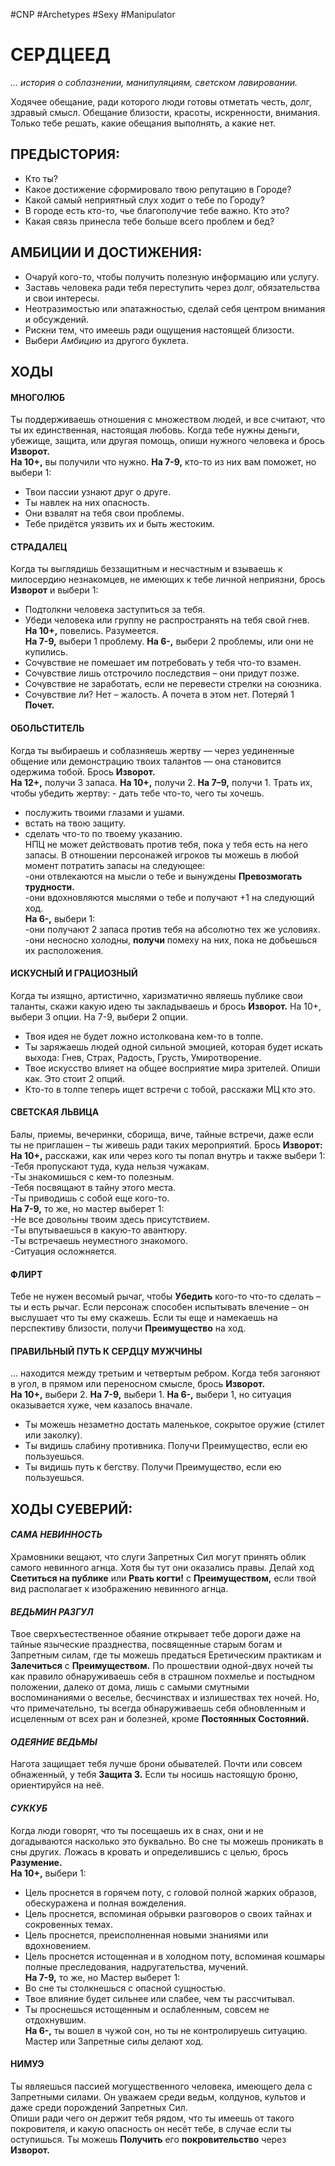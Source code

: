 #CNP #Archetypes #Sexy #Manipulator 

# СЕРДЦЕЕД
*… история о соблазнении, манипуляциям, светском лавировании.*

Ходячее обещание, ради которого люди готовы отметать честь, долг, здравый смысл.  Обещание близости, красоты, искренности, внимания. Только тебе решать, какие обещания  выполнять, а какие нет. 

## ПРЕДЫСТОРИЯ:  
- Кто ты?  
- Какое достижение сформировало твою репутацию в Городе?  
- Какой самый неприятный слух ходит о тебе по Городу?  
- В городе есть кто-то, чье благополучие тебе важно. Кто это?  
- Какая связь принесла тебе больше всего проблем и бед? 

## АМБИЦИИ И ДОСТИЖЕНИЯ:  
 - Очаруй кого-то, чтобы получить полезную информацию или услугу.  
 - Заставь человека ради тебя переступить через долг, обязательства и свои интересы.  
 - Неотразимостью или эпатажностью, сделай себя центром внимания и обсуждений.  
 - Рискни тем, что имеешь ради ощущения настоящей близости. 
 - Выбери *Амбицию* из другого буклета. 

## ХОДЫ
#### МНОГОЛЮБ
Ты поддерживаешь отношения с множеством людей, и все считают, что ты их  единственная, настоящая любовь. Когда тебе нужны деньги, убежище, защита, или  другая помощь, опиши нужного человека и брось **Изворот.**  
**На 10+,** вы получили что нужно. **На 7-9,** кто-то из них вам поможет, но выбери 1:  
- Твои пассии узнают друг о друге.  
- Ты навлек на них опасность.  
- Они взвалят на тебя свои проблемы.  
- Тебе придётся уязвить их и быть жестоким.  
#### СТРАДАЛЕЦ
Когда ты выглядишь беззащитным и несчастным и взываешь к милосердию  незнакомцев, не имеющих к тебе личной неприязни, брось **Изворот** и выбери 1:  
-  Подтолкни человека заступиться за тебя.  
-  Убеди человека или группу не распространять на тебя свой гнев.  
**На 10+,** повелись. Разумеется.  
**На 7-9,** выбери 1 проблему. 
**На 6-,** выбери 2 проблемы, или они не купились.  
-  Сочувствие не помешает им потребовать у тебя что-то взамен.  
-  Сочувствие лишь отстрочило последствия – они придут позже.  
-  Сочувствие не заработать, если не перевести стрелки на союзника.  
-  Сочувствие ли? Нет – жалость. А почета в этом нет. Потеряй 1 **Почет.**  
#### ОБОЛЬСТИТЕЛЬ
Когда ты выбираешь и соблазняешь жертву — через уединенные общение или  демонстрацию твоих талантов — она становится одержима тобой. Брось **Изворот.**  
**На 12+,** получи 3 запаса. **На 10+,** получи 2. **На 7–9,** получи 1. Трать их, чтобы убедить  жертву:  - дать тебе что-то, чего ты хочешь.  
- послужить твоими глазами и ушами.  
- встать на твою защиту.  
- сделать что-то по твоему указанию.  
НПЦ не может действовать против тебя, пока у тебя есть на него запасы. В отношении  персонажей игроков ты можешь в любой момент потратить запасы на следующее:  
-они отвлекаются на мысли о тебе и вынуждены **Превозмогать трудности.**  
-они вдохновляются мыслями о тебе и получают +1 на следующий ход.  
**На 6-,** выбери 1:  
-они получают 2 запаса против тебя на абсолютно тех же условиях.  
-они несносно холодны, **получи** помеху на них, пока не добьешься их расположения.  
#### ИСКУСНЫЙ И ГРАЦИОЗНЫЙ
Когда ты изящно, артистично, харизматично являешь публике свои таланты, скажи  какую идею ты закладываешь и брось **Изворот.**  На 10+, выбери 3 опции. На 7-9, выбери 2 опции.  
- Твоя идея не будет ложно истолкована кем-то в толпе.  
- Ты заряжаешь людей одной сильной эмоцией, которая будет искать выхода: Гнев,  Страх, Радость, Грусть, Умиротворение.  
- Твое искусство влияет на общее восприятие мира зрителей. Опиши как. Это стоит 2  опций.  
- Кто-то в толпе теперь ищет встречи с тобой, расскажи МЦ кто это.  
#### СВЕТСКАЯ ЛЬВИЦА
Балы, приемы, вечеринки, сборища, виче, тайные встречи, даже если ты не приглашен  – ты живешь ради таких мероприятий. Брось **Изворот:**  
**На 10+,** расскажи, как или через кого ты попал внутрь и также выбери 1:  
-Тебя пропускают туда, куда нельзя чужакам.  
-Ты знакомишься с кем-то полезным.  
-Тебя посвящают в тайну этого места.  
-Ты приводишь с собой еще кого-то.  
**На 7-9,** то же, но мастер выберет 1:  
-Не все довольны твоим здесь присутствием.  
-Ты впутываешься в какую-то авантюру.  
-Ты встречаешь неуместного знакомого.  
-Ситуация осложняется.  
#### ФЛИРТ
Тебе не нужен весомый рычаг, чтобы **Убедить** кого-то что-то сделать – ты и есть рычаг.  Если персонаж способен испытывать влечение – он выслушает что ты ему скажешь.  Если ты еще и намекаешь на перспективу близости, получи **Преимущество** на ход.  
#### ПРАВИЛЬНЫЙ ПУТЬ К СЕРДЦУ МУЖЧИНЫ
... находится между третьим и четвертым ребром. Когда тебя загоняют в угол, в  прямом или переносном смысле, брось **Изворот.**  
**На 10+,** выбери 2. **На 7-9,** выбери 1. **На 6-,** выбери 1, но ситуация оказывается хуже,  чем казалось вначале.  
- Ты можешь незаметно достать маленькое, сокрытое оружие (стилет или заколку).  
- Ты видишь слабину противника. Получи Преимущество, если ею пользуешься.  
- Ты видишь путь к бегству. Получи Преимущество, если ею пользуешься.

## ХОДЫ СУЕВЕРИЙ:
#### *САМА НЕВИННОСТЬ*
Храмовники вещают, что слуги Запретных Сил могут принять облик самого невинного  агнца. Хотя бы тут они оказались правы. Делай ход **Светиться на публике** или **Рвать  когти!** с **Преимуществом,** если твой вид располагает к изображению невинного агнца.  

#### *ВЕДЬМИН РАЗГУЛ*
Твое сверхъестественное обаяние открывает тебе дороги даже на тайные языческие  празднества, посвященные старым богам и Запретным силам, где ты можешь  предаться Еретическим практикам и **Залечиться** с **Преимуществом.** По прошествии  одной-двух ночей ты как правило обнаруживаешь себя в страшном похмелье и  постыдном положении, далеко от дома, лишь с самыми смутными воспоминаниями о  веселье, бесчинствах и излишествах тех ночей. Но, что примечательно, ты всегда  обнаруживаешь себя обновленным и исцеленным от всех ран и болезней, кроме  **Постоянных Состояний.**  

#### *ОДЕЯНИЕ ВЕДЬМЫ*
Нагота защищает тебя лучше брони обывателей. Почти или совсем обнаженный, у  тебя **Защита 3.** Если ты носишь настоящую броню, ориентируйся на неё.  

#### *СУККУБ*
Когда люди говорят, что ты посещаешь их в снах, они и не догадываются насколько это  буквально. Во сне ты можешь проникать в сны других. Ложась в кровать и  определившись с целью, брось **Разумение.**  
**На 10+,** выбери 1:  
- Цель проснется в горячем поту, с головой полной жарких образов, обескуражена и  полная вожделения.  
- Цель проснется, вспоминая обрывки разговоров о своих тайнах и сокровенных  темах.  
- Цель проснется, преисполненная новыми знаниями или вдохновением.  
- Цель проснется истощенная и в холодном поту, вспоминая кошмары полные  преследования, надругательства, мучений.  
**На 7-9,** то же, но Мастер выберет 1:  
- Во сне ты столкнешься с опасной сущностью.  
- Твое влияние будет сильнее или слабее, чем ты рассчитывал.  
- Ты проснешься истощенным и ослабленным, совсем не отдохнувшим.  
**На 6-,** ты вошел в чужой сон, но ты не контролируешь ситуацию. Мастер или  Запретные силы делают ход.  

#### НИМУЭ
Ты являешься пассией могущественного человека, имеющего дела с Запретными  силами. Он уважаем среди ведьм, колдунов, культов и даже среди порождений  Запретных Сил.  
Опиши ради чего он держит тебя рядом, что ты имеешь от такого покровителя, и  какую опасность он несёт тебе, в случае если ты оступишься.  Ты можешь **Получить** его **покровительство** через **Изворот.**
